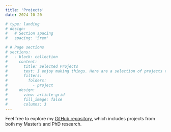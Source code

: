 ```yaml
---
title: 'Projects'
date: 2024-10-20

# type: landing
# design:
#   # Section spacing
#   spacing: '5rem'

# # Page sections
# sections:
#   - block: collection
#     content:
#       title: Selected Projects
#       text: I enjoy making things. Here are a selection of projects that I have worked on over the years.
#       filters:
#         folders:
#           - project
#     design:
#       view: article-grid
#       fill_image: false
#       columns: 3
---
```


Feel free to explore my [GitHub repository](https://github.com/pavlo-melnyk), which includes projects from both my Master’s and PhD research.
